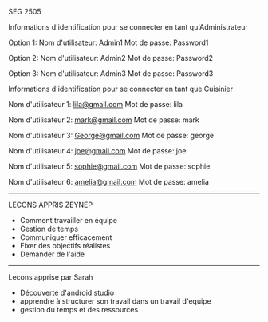 SEG 2505 

Informations d'identification pour se connecter en tant qu'Administrateur


Option 1:
Nom d'utilisateur: Admin1
Mot de passe: Password1

Option 2:
Nom d'utilisateur: Admin2
Mot de passe: Password2

Option 3:
Nom d'utilisateur: Admin3
Mot de passe: Password3


Informations d'identification pour se connecter en tant que Cuisinier

Nom d'utilisateur 1: lila@gmail.com Mot de passe: lila

Nom d'utilisateur 2: mark@gmail.com Mot de passe: mark

Nom d'utilisateur 3: George@gmail.com Mot de passe: george

Nom d'utilisateur 4: joe@gmail.com Mot de passe: joe

Nom d'utilisateur 5: sophie@gmail.com Mot de passe: sophie

Nom d'utilisateur 6: amelia@gmail.com Mot de passe: amelia

---------------------------------------------------------------------

LECONS APPRIS ZEYNEP
- Comment travailler en équipe
- Gestion de temps
- Communiquer efficacement
- Fixer des objectifs réalistes
- Demander de l'aide

--------------------------------------------------------------------
Lecons apprise par Sarah
- Découverte d'android studio
- apprendre à structurer son travail dans un travail d'equipe
- gestion du temps et des ressources 
